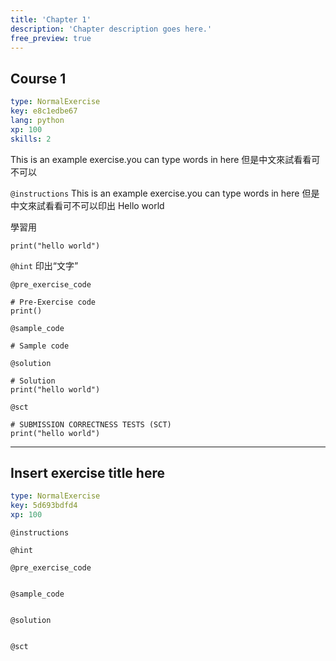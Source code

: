 ```yaml
---
title: 'Chapter 1'
description: 'Chapter description goes here.'
free_preview: true
---
```


## Course 1

```yaml
type: NormalExercise
key: e8c1edbe67
lang: python
xp: 100
skills: 2
```

This is an example exercise.you can type words in here
但是中文來試看看可不可以

`@instructions`
This is an example exercise.you can type words in here
但是中文來試看看可不可以印出 Hello world

學習用
```
print("hello world")
```

`@hint`
印出“文字”

`@pre_exercise_code`
```{python}
# Pre-Exercise code
print()

```

`@sample_code`
```{python}
# Sample code

```

`@solution`
```{python}
# Solution
print("hello world")

```

`@sct`
```{python}
# SUBMISSION CORRECTNESS TESTS (SCT)
print("hello world")
```

---

## Insert exercise title here

```yaml
type: NormalExercise
key: 5d693bdfd4
xp: 100
```



`@instructions`


`@hint`


`@pre_exercise_code`
```{python}

```

`@sample_code`
```{python}

```

`@solution`
```{python}

```

`@sct`
```{python}

```
